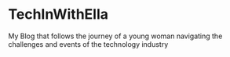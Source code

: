 # TechInWithElla
My Blog that follows the journey of a young woman navigating the challenges and events of the technology industry 
